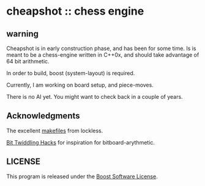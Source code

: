 # cheapshot :: chess engine

## warning

Cheapshot is in early construction phase, and has been for some time.
Is is meant to be a chess-engine written in C++0x, and should take advantage of 64 bit arithmetic.

In order to build, boost (system-layout) is required.

Currently, I am working on board setup, and piece-moves. 

There is no AI yet. You might want to check back in a couple of years.

## Acknowledgments

The excellent [makefiles](http://locklessinc.com/articles/makefile_tricks/) from lockless.

[Bit Twiddling Hacks](http://graphics.stanford.edu/~seander/bithacks.html) for inspiration for bitboard-arythmetic.

## LICENSE

This program is released under the [Boost Software License](http://www.boost.org/LICENSE_1_0.txt).
